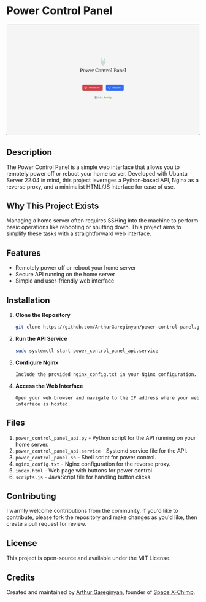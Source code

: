 # Power Control Panel

![Screenshot](https://github.com/ArthurGareginyan/power-control-panel/blob/main/screenshot.png)

## Description

The Power Control Panel is a simple web interface that allows you to remotely power off or reboot your home server. Developed with Ubuntu Server 22.04 in mind, this project leverages a Python-based API, Nginx as a reverse proxy, and a minimalist HTML/JS interface for ease of use.

## Why This Project Exists

Managing a home server often requires SSHing into the machine to perform basic operations like rebooting or shutting down. This project aims to simplify these tasks with a straightforward web interface.

## Features

- Remotely power off or reboot your home server
- Secure API running on the home server
- Simple and user-friendly web interface

## Installation

1. **Clone the Repository**
    ```bash
    git clone https://github.com/ArthurGareginyan/power-control-panel.git
    ```

2. **Run the API Service**
    ```bash
    sudo systemctl start power_control_panel_api.service
    ```

3. **Configure Nginx**
    ```
    Include the provided nginx_config.txt in your Nginx configuration.
    ```

4. **Access the Web Interface**
    ```
    Open your web browser and navigate to the IP address where your web interface is hosted.
    ```

## Files

1. `power_control_panel_api.py` - Python script for the API running on your home server.
2. `power_control_panel_api.service` - Systemd service file for the API.
3. `power_control_panel.sh` - Shell script for power control.
4. `nginx_config.txt` - Nginx configuration for the reverse proxy.
5. `index.html` - Web page with buttons for power control.
6. `scripts.js` - JavaScript file for handling button clicks.

## Contributing

I warmly welcome contributions from the community. If you'd like to contribute, please fork the repository and make changes as you'd like, then create a pull request for review.

## License

This project is open-source and available under the MIT License.

## Credits

Created and maintained by [Arthur Gareginyan](https://www.mycyberuniverse.com), founder of [Space X-Chimp](https://www.spacexchimp.com).
